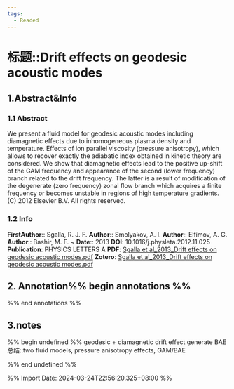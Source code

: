 ```yaml
---
tags:
  - Readed
---
```

# 标题::Drift effects on geodesic acoustic modes

## 1.Abstract&Info
### 1.1 Abstract
We present a fluid model for geodesic acoustic modes including diamagnetic effects due to inhomogeneous plasma density and temperature. Effects of ion parallel viscosity (pressure anisotropy), which allows to recover exactly the adiabatic index obtained in kinetic theory are considered. We show that diamagnetic effects lead to the positive up-shift of the GAM frequency and appearance of the second (lower frequency) branch related to the drift frequency. The latter is a result of modification of the degenerate (zero frequency) zonal flow branch which acquires a finite frequency or becomes unstable in regions of high temperature gradients. (C) 2012 Elsevier B.V. All rights reserved.

### 1.2 Info
**FirstAuthor**:: Sgalla, R. J. F. 
**Author**:: Smolyakov, A. I. 
**Author**:: Elfimov, A. G. 
**Author**:: Bashir, M. F. 
~
**Date**:: 2013
**DOI**: 10.1016/j.physleta.2012.11.025
**Publication**: PHYSICS LETTERS A
**PDF**: [Sgalla et al_2013_Drift effects on geodesic acoustic modes.pdf](file://E:\Zotero\storage\M3ICVCJ9\Sgalla%20et%20al_2013_Drift%20effects%20on%20geodesic%20acoustic%20modes.pdf)
**Zotero**: [Sgalla et al_2013_Drift effects on geodesic acoustic modes.pdf](zotero://select/library/items/M3ICVCJ9)


## 2. Annotation%% begin annotations %%


%% end annotations %%

## 3.notes
%% begin undefined %%
geodesic + diamagnetic drift effect generate BAE
总结::two fluid models, pressure anisotropy effects, GAM/BAE

%% end undefined %%

%% Import Date: 2024-03-24T22:56:20.325+08:00 %%
